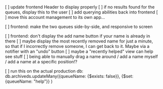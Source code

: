 [ ] update frontend Header to display properly
[ ] if no results found for the queues, display this to the user
[ ] add querying abilities back into frontend
[ ] move this account management to its own app...

[ ] frontend: make the two queues side-by-side, and responsive to screen

[ ] frontend: don't display the add name button if your name is already in there
[ ] maybe display the most recently removed name for just a minute, so that if I incorrectly remove someone, I can get back to it. Maybe via a notifier with an "undo" button
[ ] maybe a "recently helped" view can help see stuff
[ ] being able to manually drag a name around / add a name myself / add a name at a specific position!?

[ ] run this on the actual production db:
db.archiveds.updateMany({queueName: {$exists: false}}, {$set: {queueName: "help"}} )
